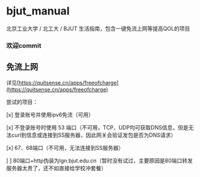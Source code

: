 # bjut_manual

北京工业大学 / 北工大 / BJUT 生活指南，包含一键免流上网等提高QOL的项目

### 欢迎commit

## 免流上网

详见[https://quitsense.cn/apps/freeofcharge](https://quitsense.cn/apps/freeofcharge)

尝试的项目：

[x] 登录账号并使用ipv6免流（可用）

[x] 不登录账号时使用 53 端口（不可用，TCP、UDP均可获取DNS信息，但是无法curl到信息或连接到SS服务器，因此网关会验证发包是否为DNS请求）

[x] 67、68端口（不可用，无法连接到SS服务器）

[ ] 80端口+http伪装为lgn.bjut.edu.cn（暂时没有试过，主要原因是80端口转发服务器太贵了，还不如直接给学校冲套餐）
